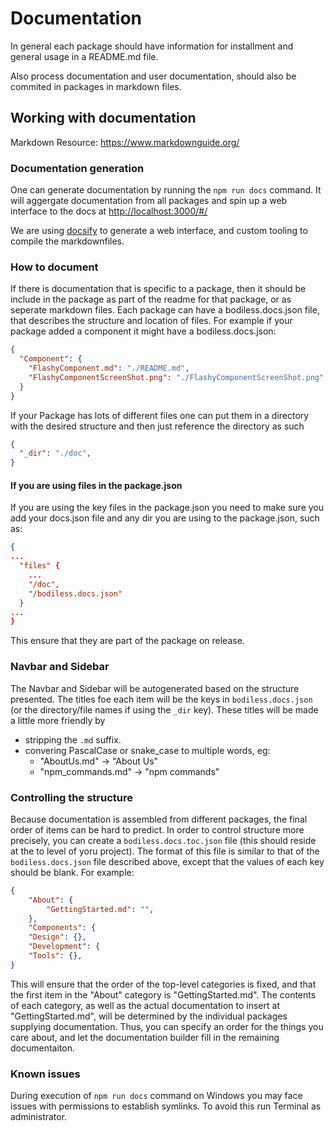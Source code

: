 # Documentation

In general each package should have information for installment and general usage in a README.md file.

Also process documentation and user documentation, should also be commited in packages in markdown files.

## Working with documentation

Markdown Resource: https://www.markdownguide.org/

### Documentation generation

One can generate documentation by running the `npm run docs` command. It will aggergate documentation from all packages and spin up a web interface to the docs at [http://localhost:3000/#/](http://localhost:3000/#/)

We are using [docsify](https://github.com/docsifyjs/docsify/) to generate a web interface, and custom tooling to compile the markdownfiles.

### How to document

If there is documentation that is specific to a package, then it should be include in the package as part of the readme for that package, or as seperate markdown files.
Each package can have a bodiless.docs.json file, that describes the structure and location of files.
For example if your package added a component it might have a bodiless.docs.json:

``` json
{
  "Component": {
    "FlashyComponent.md": "./README.md",
    "FlashyComponentScreenShot.png": "./FlashyComponentScreenShot.png"
  }
}
```

If your Package has lots of different files one can put them in a directory with the desired structure and then just reference the directory as such

``` json
{
  "_dir": "./doc",
}
```

#### If you are using files in the package.json

If you are using the key files in the package.json you need to make sure you add your docs.json file and any dir you are using to the package.json, such as:

``` json
{
...
  "files" {
    ...
    "/doc",
    "/bodiless.docs.json"
  }
...
}
```

This ensure that they are part of the package on release.

### Navbar and Sidebar

The Navbar and Sidebar will be autogenerated based on the structure presented. The
titles foe each item will be the keys in `bodiless.docs.json` (or the directory/file
names if using the `_dir` key).  These titles will be made a little more friendly
by
- stripping the `.md` suffix.
- convering PascalCase or snake_case to multiple words, eg:
  - "AboutUs.md" -> "About Us"
  - "npm_commands.md" -> "npm commands"

### Controlling the structure

Because documentation is assembled from different packages, the final order of items
can be hard to predict.  In order to control structure more precisely, you can create a 
`bodiless.docs.toc.json` file (this should reside at the to level of yoru project). The
format of this file is similar to that of the `bodiless.docs.json` file described above,
except that the values of each key should be blank. For example:
```json
{
	"About": {
		"GettingStarted.md": "",
	},
	"Components": {
	"Design": {},
	"Development": {
	"Tools": {},
}
```
This will ensure that the order of the top-level categories is fixed, and that the first
item in the "About" category is "GettingStarted.md". The contents of each category, as well
as the actual documentation to insert at "GettingStarted.md", will be determined by the
individual packages supplying documentation.  Thus, you can specify an order for the things
you care about, and let the documentation builder fill in the remaining documentaiton.

### Known issues

During execution of `npm run docs` command on Windows you may face issues with permissions to establish symlinks. To avoid this run Terminal as administrator. 
